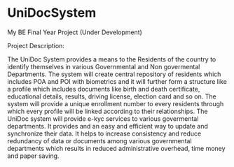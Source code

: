 # UniDocSystem
My BE Final Year Project (Under Development)

Project Description:

The UniDoc System provides a means to the Residents of the country to identify themselves in various Governmental and Non govermental Departments. The system will create central repository of residents which includes POA and POI with biometrics and it will further form a structure like a profile which includes documents like birth and death certificate, educational details, results, driving license, election card and so on. The system will provide a unique enrollment number to every residents through which every profile will be linked according to their relationships. The UniDoc system will provide e-kyc services to various govermental departments. It provides and an easy and efficient way to update and synchronize their data. It helps to increase consistency and reduce redundancy of data or documents among various governmental departments which results in reduced administrative overhead, time money and paper saving.
